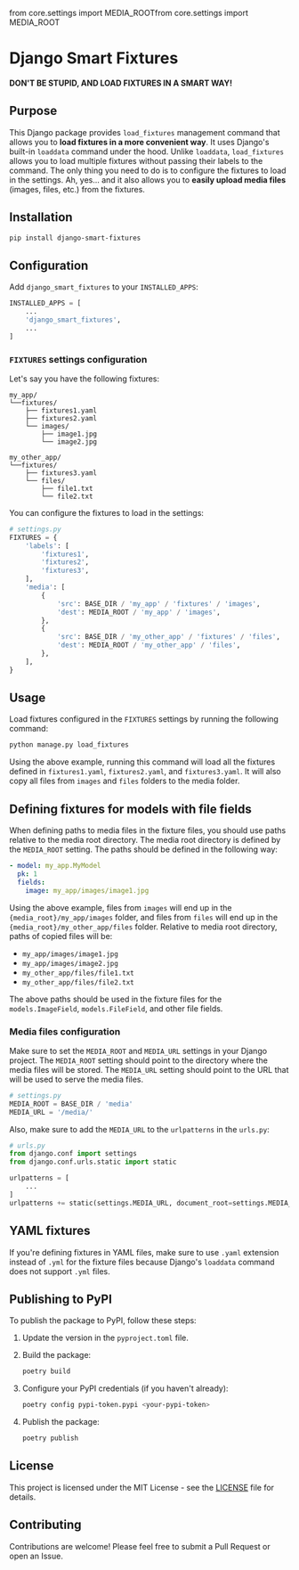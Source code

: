 from core.settings import MEDIA_ROOTfrom core.settings import MEDIA_ROOT

# Django Smart Fixtures

**DON'T BE STUPID, AND LOAD FIXTURES IN A SMART WAY!**

## Purpose

This Django package provides `load_fixtures` management command that allows you
to **load fixtures in a more convenient way**. It uses Django's built-in
`loaddata` command under the hood. Unlike `loaddata`, `load_fixtures` allows you
to load multiple fixtures without passing their labels to the command. The only
thing you need to do is to configure the fixtures to load in the settings.
Ah, yes... and it also allows you to **easily upload media files** (images,
files, etc.) from the fixtures.

## Installation

```bash
pip install django-smart-fixtures
```

## Configuration

Add `django_smart_fixtures` to your `INSTALLED_APPS`:

```python
INSTALLED_APPS = [
    ...
    'django_smart_fixtures',
    ...
]
```

### `FIXTURES` settings configuration

Let's say you have the following fixtures:

```plaintext
my_app/
└──fixtures/
    ├── fixtures1.yaml
    ├── fixtures2.yaml
    └── images/
        ├── image1.jpg
        └── image2.jpg
    
my_other_app/
└──fixtures/
    ├── fixtures3.yaml
    └── files/
        ├── file1.txt
        └── file2.txt
```

You can configure the fixtures to load in the settings:

```python
# settings.py
FIXTURES = {
    'labels': [
        'fixtures1',
        'fixtures2',
        'fixtures3',
    ],
    'media': [
        {
            'src': BASE_DIR / 'my_app' / 'fixtures' / 'images',
            'dest': MEDIA_ROOT / 'my_app' / 'images',
        },
        {
            'src': BASE_DIR / 'my_other_app' / 'fixtures' / 'files',
            'dest': MEDIA_ROOT / 'my_other_app' / 'files',
        },
    ],
}
```

## Usage

Load fixtures configured in the `FIXTURES` settings by running the following
command:

```bash
python manage.py load_fixtures
```

Using the above example, running this command will load all the fixtures defined
in `fixtures1.yaml`, `fixtures2.yaml`, and `fixtures3.yaml`. It will also copy
all files from `images` and `files` folders to the media folder.

## Defining fixtures for models with file fields

When defining paths to media files in the fixture files, you should use paths
relative to the media root directory. The media root directory is defined by the
`MEDIA_ROOT` setting. The paths should be defined in the following way:

```yaml
- model: my_app.MyModel
  pk: 1
  fields:
    image: my_app/images/image1.jpg
```

Using the above example, files from `images` will end up in the
`{media_root}/my_app/images` folder, and files from `files` will end up in the
`{media_root}/my_other_app/files` folder. Relative to media root directory,
paths of copied files will be:

- `my_app/images/image1.jpg`
- `my_app/images/image2.jpg`
- `my_other_app/files/file1.txt`
- `my_other_app/files/file2.txt`

The above paths should be used in the fixture files for the `models.ImageField`,
`models.FileField`, and other file fields.

### Media files configuration

Make sure to set the `MEDIA_ROOT` and `MEDIA_URL` settings in your Django
project. The `MEDIA_ROOT` setting should point to the directory where the media
files will be stored. The `MEDIA_URL` setting should point to the URL that will
be used to serve the media files.

```python
# settings.py
MEDIA_ROOT = BASE_DIR / 'media'
MEDIA_URL = '/media/'
```

Also, make sure to add the `MEDIA_URL` to the `urlpatterns` in the `urls.py`:

```python
# urls.py
from django.conf import settings
from django.conf.urls.static import static

urlpatterns = [
    ...
]
urlpatterns += static(settings.MEDIA_URL, document_root=settings.MEDIA_ROOT)
```

## YAML fixtures

If you're defining fixtures in YAML files, make sure to use `.yaml` extension
instead of `.yml` for the fixture files because Django's `loaddata` command does
not support `.yml` files.

## Publishing to PyPI

To publish the package to PyPI, follow these steps:

1. Update the version in the `pyproject.toml` file.
2. Build the package:
    ```bash
    poetry build
    ```
3. Configure your PyPI credentials (if you haven't already):

    ```bash
    poetry config pypi-token.pypi <your-pypi-token>
    ```
4. Publish the package:

    ```bash
    poetry publish
    ```

## License

This project is licensed under the MIT License - see the [LICENSE](LICENSE) file
for details.

## Contributing

Contributions are welcome! Please feel free to submit a Pull Request or open an
Issue.
